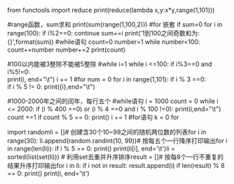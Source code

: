 from functools import reduce
print(reduce(lambda x,y:x*y,range(1,101)))


#range函数，sum求和
print(sum(range(1,100,2)))
#for 嵌套 if
sum=0
for i in range(100):
    if i%2==0:
        continue
    sum+=i
print('1到100之间奇数和为:{}',format(sum))
#while语句
count=0
number=1
while number<100:
    count+=number
    number+=2
print(count)


#100以内能被3整除不能被5整除
#while
i=1
while i <=100:
    if i%3==0 and i%5!=0:   
        print(i, end="\t")
    i += 1
#for
num = 0
for i in range(1,101):
    if i % 3 ==0:   
        if i % 5 != 0:
            print({i},end="\t")


#1000-2000年之间的闰年，每行五个
#while语句
i = 1000
count = 0
while i <= 2000:
    if (i % 400 ==0) or (i % 4 ==0 and i % 100 !=0):
        print(i,end="\t")
        count +=1
        if count % 5 == 0:
            print()
    i += 1
#for语句
k = 0
for 




import randomli = []# 创建含30个10~99之间的随机两位数的列表for i in range(30):    li.append(random.randint(10, 99))# 按每五个一行降序打印输出for i in range(len(li)):    if i % 5 == 0:        print()    print(li[i], end='\t')li = sorted(list(set(li)))  # 利用set去重并升序排序result = []# 按每8个一行不重复的结果升序打印输出for i in li:    if i not in result:        result.append(i)        if len(result) % 8 == 0:            print()        print(i, end='\t')
